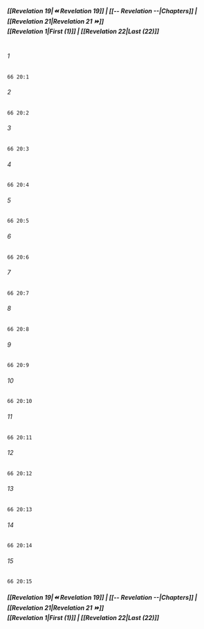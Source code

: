 
##### **[[Revelation 19|⏪ Revelation 19]] | [[-- Revelation --|Chapters]] | [[Revelation 21|Revelation 21 ⏩]]**<br>**[[Revelation 1|First (1)]] | [[Revelation 22|Last (22)]]**<br><br>

###### 1
``` verse
66 20:1
```
###### 2
``` verse
66 20:2
```
###### 3
``` verse
66 20:3
```
###### 4
``` verse
66 20:4
```
###### 5
``` verse
66 20:5
```
###### 6
``` verse
66 20:6
```
###### 7
``` verse
66 20:7
```
###### 8
``` verse
66 20:8
```
###### 9
``` verse
66 20:9
```
###### 10
``` verse
66 20:10
```
###### 11
``` verse
66 20:11
```
###### 12
``` verse
66 20:12
```
###### 13
``` verse
66 20:13
```
###### 14
``` verse
66 20:14
```
###### 15
``` verse
66 20:15
```

##### **[[Revelation 19|⏪ Revelation 19]] | [[-- Revelation --|Chapters]] | [[Revelation 21|Revelation 21 ⏩]]**<br>**[[Revelation 1|First (1)]] | [[Revelation 22|Last (22)]]**
